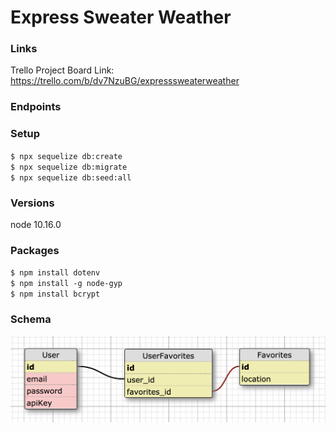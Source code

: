 # Express Sweater Weather

### Links
Trello Project Board Link: https://trello.com/b/dv7NzuBG/expresssweaterweather

### Endpoints

### Setup
`$ npx sequelize db:create`  
`$ npx sequelize db:migrate`  
`$ npx sequelize db:seed:all`  

### Versions
node 10.16.0

### Packages
`$ npm install dotenv`  
`$ npm install -g node-gyp`  
`$ npm install bcrypt`    

### Schema
![schema](schema.png)
